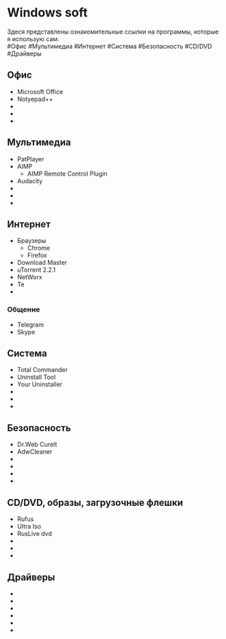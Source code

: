 # Windows soft
Здеся представлены ознакомительные ссылки на программы, которые я использую сам.  
#Офис #Мультимедиа #Интернет #Система #Безопасность #CD/DVD #Драйверы
## Офис
* Microsoft Office
* Notyepad++
* 
* 
* 

## Мультимедиа
* PatPlayer
* AIMP
  * AIMP Remote Control Plugin
* Audacity
* 
* 
* 

## Интернет
* Браузеры
  * Chrome
  * Firefox
* Download Master
* uTorrent 2.2.1
* NetWorx
* Te
* 
### Общение
* Telegram
* Skype

## Система
* Total Commander
* Uninstall Tool
* Your Uninstaller
* 
* 
* 

## Безопасность
* Dr.Web CureIt
* AdwCleaner
* 
* 
* 
* 

## CD/DVD, образы, загрузочные флешки
* Rufus
* Ultra Iso
* RusLive dvd
* 
* 
* 

## Драйверы
* 
* 
* 
* 
* 
* 
